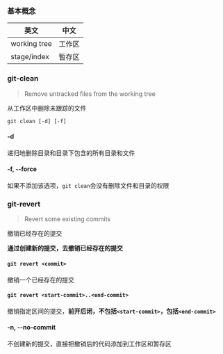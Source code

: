 ### 基本概念

| 英文 | 中文 |
| --- | --- |
| working tree | 工作区 |
| stage/index | 暂存区 |

### git-clean

> Remove untracked files from the working tree

从工作区中删除未跟踪的文件

`git clean [-d] [-f]`

#### -d

递归地删除目录和目录下包含的所有目录和文件

#### -f, --force

如果不添加该选项，`git clean`会没有删除文件和目录的权限



### git-revert

> Revert some existing commits

撤销已经存在的提交

**通过创建新的提交，去撤销已经存在的提交**

#### `git revert <commit>`

撤销一个已经存在的提交

#### `git revert <start-commit>..<end-commit>`

撤销指定区间的提交，**前开后闭，不包括`<start-commit>`，包括`<end-commit>`**

#### -n, --no-commit

不创建新的提交，直接把撤销后的代码添加到工作区和暂存区
